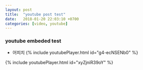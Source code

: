 ```yaml
---
layout: post
title:  "youtube post test"
date:   2018-01-20 22:03:10 +0700
categories: [video, youtube]
---
```


### youtube embeded test

* 어피치
{% include youtubePlayer.html id="g4-ecNSENb0" %}

{% include youtubePlayer.html id="xyZjniR39oY" %}